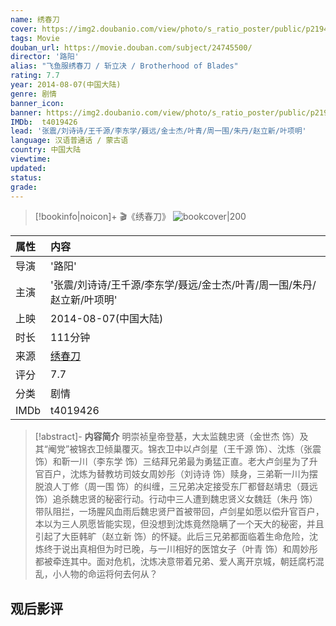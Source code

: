```yaml
---
name: 绣春刀
cover: https://img2.doubanio.com/view/photo/s_ratio_poster/public/p2194066391.jpg
tags: Movie
douban_url: https://movie.douban.com/subject/24745500/
director: '路阳'
alias: "飞鱼服绣春刀 / 斩立决 / Brotherhood of Blades"
rating: 7.7
year: 2014-08-07(中国大陆)
genre: 剧情
banner_icon: 
banner: https://img2.doubanio.com/view/photo/s_ratio_poster/public/p2194066391.jpg
IMDb:  t4019426
lead: '张震/刘诗诗/王千源/李东学/聂远/金士杰/叶青/周一围/朱丹/赵立新/叶项明' 
language: 汉语普通话 / 蒙古语 
country: 中国大陆 
viewtime:
updated: 
status: 
grade: 
---
```

> [!bookinfo|noicon]+ 🎬《绣春刀》
> ![bookcover|200](https://img2.doubanio.com/view/photo/s_ratio_poster/public/p2194066391.jpg)
>
| 属性 | 内容                                       |
|:---- |:------------------------------------------ |
| 导演 | '路阳'                         |
| 主演 | '张震/刘诗诗/王千源/李东学/聂远/金士杰/叶青/周一围/朱丹/赵立新/叶项明'                             |
| 上映 | 2014-08-07(中国大陆)                             |
| 时长 | 111分钟                   |
| 来源 | [绣春刀](https://movie.douban.com/subject/24745500/) |
| 评分 | 7.7                           |
| 分类 | 剧情                            |
| IMDb | t4019426                             | 

> [!abstract]- **内容简介**
>  明崇祯皇帝登基，大太监魏忠贤（金世杰 饰）及其“阉党”被锦衣卫倾巢覆灭。锦衣卫中以卢剑星（王千源 饰）、沈炼（张震 饰）和靳一川（李东学 饰）三结拜兄弟最为勇猛正直。老大卢剑星为了升官百户，沈炼为替教坊司妓女周妙彤（刘诗诗 饰）赎身，三弟靳一川为摆脱浪人丁修（周一围 饰）的纠缠，三兄弟决定接受东厂都督赵靖忠（聂远 饰）追杀魏忠贤的秘密行动。行动中三人遭到魏忠贤义女魏廷（朱丹 饰）带队阻拦，一场腥风血雨后魏忠贤尸首被带回，卢剑星如愿以偿升官百户，本以为三人夙愿皆能实现，但没想到沈炼竟然隐瞒了一个天大的秘密，并且引起了大臣韩旷（赵立新 饰）的怀疑。此后三兄弟都面临着生命危险，沈炼终于说出真相但为时已晚，与一川相好的医馆女子（叶青 饰）和周妙彤都被牵连其中。面对危机，沈炼决意带着兄弟、爱人离开京城，朝廷腐朽混乱，小人物的命运将何去何从？
>  
## 观后影评
